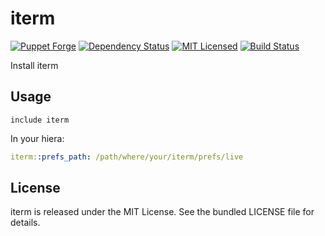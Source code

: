 iterm
==============

[![Puppet Forge](https://img.shields.io/puppetforge/v/halyard/iterm.svg)](https://forge.puppetlabs.com/halyard/iterm)
[![Dependency Status](https://img.shields.io/gemnasium/halyard/puppet-iterm.svg)](https://gemnasium.com/halyard/puppet-iterm)
[![MIT Licensed](https://img.shields.io/badge/license-MIT-green.svg)](https://tldrlegal.com/license/mit-license)
[![Build Status](https://img.shields.io/circleci/project/halyard/puppet-iterm.svg)](https://circleci.com/gh/halyard/puppet-iterm)

Install iterm

## Usage

```puppet
include iterm
```

In your hiera:

```yaml
iterm::prefs_path: /path/where/your/iterm/prefs/live
```

## License

iterm is released under the MIT License. See the bundled LICENSE file for details.

